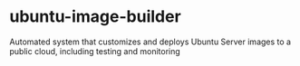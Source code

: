 # ubuntu-image-builder
Automated system that customizes and deploys Ubuntu Server images to a public cloud, including testing and monitoring
